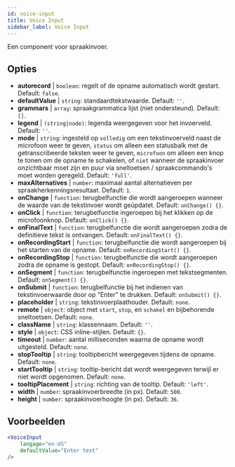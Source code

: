 ```yaml
---
id: voice-input
title: Voice Input
sidebar_label: Voice Input
---
```


Een component voor spraakinvoer.

## Opties

* __autorecord__ | `boolean`: regelt of de opname automatisch wordt gestart. Default: `false`.
* __defaultValue__ | `string`: standaardtekstwaarde. Default: `''`.
* __grammars__ | `array`: spraakgrammatica lijst (niet ondersteund). Default: `[]`.
* __legend__ | `(string|node)`: legenda weergegeven voor het invoerveld. Default: `''`.
* __mode__ | `string`: ingesteld op `volledig` om een tekstinvoerveld naast de microfoon weer te geven, `status` om alleen een statusbalk met de getranscribeerde teksten weer te geven, `microfoon` om alleen een knop te tonen om de opname te schakelen, of `niet` wanneer de spraakinvoer onzichtbaar moet zijn en puur via sneltoetsen / spraakcommando's moet worden geregeld. Default: `'full'`.
* __maxAlternatives__ | `number`: maximaal aantal alternatieven per spraakherkenningsresultaat. Default: `1`.
* __onChange__ | `function`: terugbelfunctie die wordt aangeroepen wanneer de waarde van de tekstinvoer wordt geüpdatet. Default: `onChange() {}`.
* __onClick__ | `function`: terugbelfunctie ingeroepen bij het klikken op de microfoonknop. Default: `onClick() {}`.
* __onFinalText__ | `function`: terugbelfunctie die wordt aangeroepen zodra de definitieve tekst is ontvangen. Default: `onFinalText() {}`.
* __onRecordingStart__ | `function`: terugbelfunctie die wordt aangeroepen bij het starten van de opname. Default: `onRecordingStart() {}`.
* __onRecordingStop__ | `function`: terugbelfunctie die wordt aangeroepen zodra de opname is gestopt. Default: `onRecordingStop() {}`.
* __onSegment__ | `function`: terugbelfunctie ingeroepen met tekstsegmenten. Default: `onSegment() {}`.
* __onSubmit__ | `function`: terugbelfunctie bij het indienen van tekstinvoerwaarde door op "Enter" te drukken. Default: `onSubmit() {}`.
* __placeholder__ | `string`: tekstinvoerplaathouder. Default: `none`.
* __remote__ | `object`: object met `start`, `stop`, en `schakel` en bijbehorende sneltoetsen. Default: `none`.
* __className__ | `string`: klassennaam. Default: `''`.
* __style__ | `object`: CSS inline-stijlen. Default: `{}`.
* __timeout__ | `number`: aantal milliseconden waarna de opname wordt uitgesteld. Default: `none`.
* __stopTooltip__ | `string`: tooltipbericht weergegeven tijdens de opname. Default: `none`.
* __startTooltip__ | `string`: tooltip-bericht dat wordt weergegeven terwijl er niet wordt opgenomen. Default: `none`.
* __tooltipPlacement__ | `string`: richting van de tooltip. Default: `'left'`.
* __width__ | `number`: spraakinvoerbreedte (in px). Default: `500`.
* __height__ | `number`: spraakinvoerhoogte (in px). Default: `36`.


## Voorbeelden

```jsx live
<VoiceInput
    langage="en-US"
    defaultValue="Enter text"
/>
```



